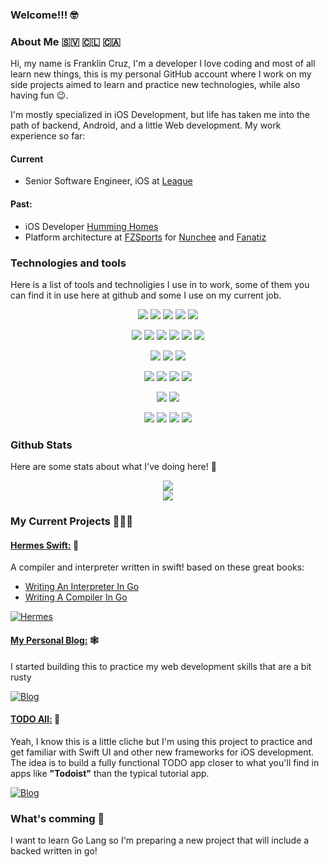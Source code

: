 
### Welcome!!! 🤓 

### About Me 🇸🇻 🇨🇱 🇨🇦

Hi, my name is Franklin Cruz, I'm a developer I love coding and most of all learn new things, this is my personal GitHub 
account where I work on my side projects aimed to learn and practice new technologies, while also having fun 😉.

I'm mostly specialized in iOS Development, but life has taken me into the path of backend, Android, and a little Web development. My work experience so far:

#### Current
- Senior Software Engineer, iOS at [League](https://league.com)

#### Past:
- iOS Developer [Humming Homes](https://www.humminghomes.com)
- Platform architecture at [FZSports](https://fzsports.com) for [Nunchee](https://nunchee.com) and 
[Fanatiz](https://watch.fanatiz.com)

### Technologies and tools 

Here is a list of tools and technoligies I use in to work, some of them you can find it in use here at github and some I use on my current job.

<p align="center">
    <img src="https://img.shields.io/badge/OS-Linux-informational?style=flat&logo=linux&logoColor=white&color=DEBF83" />
    <img src="https://img.shields.io/badge/OS-macOS-informational?style=flat&logo=apple&logoColor=white&color=DEBF83" />
    <img src="https://img.shields.io/badge/OS-iOS-informational?style=flat&logo=apple&logoColor=white&color=DEBF83" />
    <img src="https://img.shields.io/badge/OS-tvOS-informational?style=flat&logo=apple-tv&logoColor=white&color=DEBF83" />
    <img src="https://img.shields.io/badge/OS-Android-informational?style=flat&logo=android&logoColor=white&color=DEBF83" />
</p>
<p align="center">
    <img src="https://img.shields.io/badge/Code-javascript-informational?style=flat&logo=javascript&logoColor=white&color=DEBF83" />
    <img src="https://img.shields.io/badge/Code-TypeScript-informational?style=flat&logo=typescript&logoColor=white&color=DEBF83" />
    <img src="https://img.shields.io/badge/Code-Swift-informational?style=flat&logo=swift&logoColor=white&color=DEBF83" />
    <img src="https://img.shields.io/badge/Code-Kotlin-informational?style=flat&logo=kotlin&logoColor=white&color=DEBF83" />
    <img src="https://img.shields.io/badge/Code-Java-informational?style=flat&logo=java&logoColor=white&color=DEBF83" />
    <img src="https://img.shields.io/badge/Code-GDScript-informational?style=flat&logo=godot-engine&logoColor=white&color=DEBF83" />
</p>
<p align="center">
    <img src="https://img.shields.io/badge/Code-NodeJS-informational?style=flat&logo=node.js&logoColor=white&color=DEBF83" />
    <img src="https://img.shields.io/badge/Code-React-informational?style=flat&logo=react&logoColor=white&color=DEBF83" />
    <img src="https://img.shields.io/badge/Code-Godot-informational?style=flat&logo=godot-engine&logoColor=white&color=DEBF83" />
</p>
<p align="center">
    <img src="https://img.shields.io/badge/DB-MongoDB-informational?style=flat&logo=mongodb&logoColor=white&color=DEBF83" />
    <img src="https://img.shields.io/badge/DB-Redis-informational?style=flat&logo=redis&logoColor=white&color=DEBF83" />
    <img src="https://img.shields.io/badge/DB-Elasticsearch-informational?style=flat&logo=elasticsearch&logoColor=white&color=DEBF83" />
    <img src="https://img.shields.io/badge/DB-DynamoDB-informational?style=flat&logo=amazon-dynamodb&logoColor=white&color=DEBF83" />
</p>
<p align="center">
    <img src="https://img.shields.io/badge/Cloud-AWS-informational?style=flat&logo=amazon-aws&logoColor=white&color=DEBF83" />
    <img src="https://img.shields.io/badge/Cloud-Terraform-informational?style=flat&logo=terraform&logoColor=white&color=DEBF83" />
</p>
<p align="center">
    <img src="https://img.shields.io/badge/Tools-Docker-informational?style=flat&logo=docker&logoColor=white&color=DEBF83" />
    <img src="https://img.shields.io/badge/Tools-VSCode-informational?style=flat&logo=visual-studio-code&logoColor=white&color=DEBF83" />
    <img src="https://img.shields.io/badge/Tools-XCode-informational?style=flat&logo=xcode&logoColor=white&color=DEBF83" />
    <img src="https://img.shields.io/badge/Tools-AndroidStudio-informational?style=flat&logo=android-studio&logoColor=white&color=DEBF83" />
</p>


### Github Stats

Here are some stats about what I've doing here! 🔬

<p align="center">
  <img src="https://github-readme-stats-git-master-yamidaisuke.vercel.app/api?username=YamiDaisuke&show_icons=true&theme=onedark&count_private=true" />
  <br/>
  <img src="https://github-readme-stats-git-master-yamidaisuke.vercel.app/api/top-langs/?username=YamiDaisuke&theme=onedark&card_width=500&affiliations=OWNER,ORGANIZATION_MEMBER"/>
</p>

### My Current Projects 🧑🏾‍💻

#### [Hermes Swift:](https://github.com/YamiDaisuke/hermes-swift) 🍎

A compiler and interpreter written in swift! based on these great books:
  - [Writing An Interpreter In Go](https://interpreterbook.com)
  - [Writing A Compiler In Go](https://compilerbook.com)

[![Hermes](https://github-readme-stats-git-master-yamidaisuke.vercel.app/api/pin/?username=YamiDaisuke&repo=hermes-swift&theme=onedark)](https://github.com/YamiDaisuke/hermes-swift)

#### [My Personal Blog:](https://github.com/YamiDaisuke/yamidaisuke.github.io) 🕸️

I started building this to practice my web development skills that are a bit rusty  

[![Blog](https://github-readme-stats-git-master-yamidaisuke.vercel.app/api/pin/?username=YamiDaisuke&repo=yamidaisuke.github.io&theme=onedark)](https://github.com/YamiDaisuke/yamidaisuke.github.io)

#### [TODO All:](https://github.com/YamiDaisuke/todoall) 📱

Yeah, I know this is a little cliche but I'm using this project to practice and get familiar with Swift UI 
and other new frameworks for iOS development. The idea is to build a fully functional TODO app closer 
to what you'll find in apps like **"Todoist"** than the typical tutorial app.

[![Blog](https://github-readme-stats-git-master-yamidaisuke.vercel.app/api/pin/?username=YamiDaisuke&repo=todoall&theme=onedark)](https://github.com/YamiDaisuke/todoall)

### What's comming 🤔

I want to learn Go Lang so I'm preparing a new project that will include a backed written in go!

<!--
**YamiDaisuke/YamiDaisuke** is a ✨ _special_ ✨ repository because its `README.md` (this file) appears on your GitHub profile.

Here are some ideas to get you started:

- 🔭 I’m currently working on ...
- 🌱 I’m currently learning ...
- 👯 I’m looking to collaborate on ...
- 🤔 I’m looking for help with ...
- 💬 Ask me about ...
- 📫 How to reach me: ...
- 😄 Pronouns: ...
- ⚡ Fun fact: ...
-->
